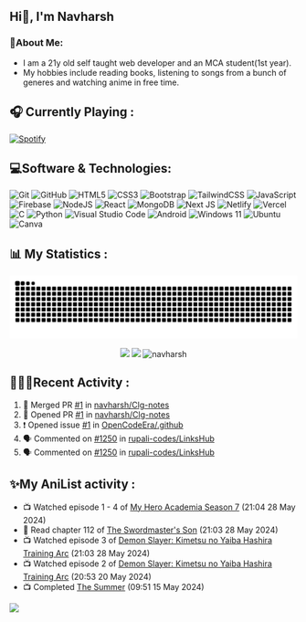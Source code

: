 ## Hi👋, I'm Navharsh
### 📝About Me:

- I am a 21y old self taught web developer and an MCA student(1st year).
- My hobbies include reading books, listening to songs from a bunch of generes and watching anime in free time.

## 🎧 Currently Playing :
  [![Spotify](https://nav-spotify.vercel.app/api/spotify?background_color=0d1117&border_color=4e334e)](https://open.spotify.com/user/chwmd7jiqjx7cqlnc1rfzri7s)


## 💻Software & Technologies:
![Git](https://img.shields.io/badge/git-%23F05033.svg?style=for-the-badge&logo=git&logoColor=white)
![GitHub](https://img.shields.io/badge/GITHUB-181717?style=for-the-badge&logo=github&logoColor=white)
![HTML5](https://img.shields.io/badge/html5-%23E34F26.svg?style=for-the-badge&logo=html5&logoColor=white)
![CSS3](https://img.shields.io/badge/css3-%231572B6.svg?style=for-the-badge&logo=css3&logoColor=white)
![Bootstrap](https://img.shields.io/badge/bootstrap-%23563D7C.svg?style=for-the-badge&logo=bootstrap&logoColor=white)
![TailwindCSS](https://img.shields.io/badge/tailwindcss-%2338B2AC.svg?style=for-the-badge&logo=tailwind-css&logoColor=white)
![JavaScript](https://img.shields.io/badge/javascript-%23323330.svg?style=for-the-badge&logo=javascript&logoColor=%23F7DF1E)
![Firebase](https://img.shields.io/badge/Firebase-039BE5?style=for-the-badge&logo=Firebase&logoColor=white)
![NodeJS](https://img.shields.io/badge/node.js-6DA55F?style=for-the-badge&logo=node.js&logoColor=white)
![React](https://img.shields.io/badge/react-%2320232a.svg?style=for-the-badge&logo=react&logoColor=%2361DAFB)
![MongoDB](https://img.shields.io/badge/MongoDB-%234ea94b.svg?style=for-the-badge&logo=mongodb&logoColor=white)
![Next JS](https://img.shields.io/badge/Next-black?style=for-the-badge&logo=next.js&logoColor=white)
![Netlify](https://img.shields.io/badge/netlify-%23000000.svg?style=for-the-badge&logo=netlify&logoColor=#00C7B7)
![Vercel](https://img.shields.io/badge/vercel-%23000000.svg?style=for-the-badge&logo=vercel&logoColor=white)
![C](https://img.shields.io/badge/c-%2300599C.svg?style=for-the-badge&logo=c%2B%2B&logoColor=white)
![Python](https://img.shields.io/badge/python-3670A0?style=for-the-badge&logo=python&logoColor=ffdd54)
![Visual Studio Code](https://img.shields.io/badge/VISUAL--STUDIO--CODE-007ACC?style=for-the-badge&logo=visual-studio-code&logoColor=white)
![Android](https://img.shields.io/badge/Android-3DDC84?style=for-the-badge&logo=android&logoColor=white)
![Windows 11](https://img.shields.io/badge/Windows-0078D6?style=for-the-badge&logo=windows&logoColor=white)
![Ubuntu](https://img.shields.io/badge/Ubuntu-E95420?style=for-the-badge&logo=ubuntu&logoColor=white)
![Canva](https://img.shields.io/badge/Canva-%2300C4CC.svg?style=for-the-badge&logo=Canva&logoColor=white)


  


## 📊 My Statistics :

<div align="center"> <img src="https://raw.githubusercontent.com/navharsh/navharsh/output/github-contribution-grid-snake-dark.svg" /></div>

  <p align="center">
  <img height="50%" width="auto" src ="https://nav-readme.vercel.app/api?username=navharsh&show_icons=true&count_private=true&theme=github_dark&hide_border=true&hide=contribs&rank_icon=github&bg_color=00000000">
  <img height="50%" width="auto" src ="https://nav-readme.vercel.app/api/top-langs/?username=navharsh&layout=compact&hide_border=true&theme=github_dark&bg_color=00000000&langs_count=6">
  <img height="45%" width="auto" src="https://github-readme-streak-stats.herokuapp.com/?user=navharsh&theme=github_dark&hide_border=true&bg_color=00000000" alt="navharsh" />
 </p>
 

## 🧑🏻‍💻Recent Activity :

<!--START_SECTION:activity-->
1. 🎉 Merged PR [#1](https://github.com/navharsh/Clg-notes/pull/1) in [navharsh/Clg-notes](https://github.com/navharsh/Clg-notes)
2. 💪 Opened PR [#1](https://github.com/navharsh/Clg-notes/pull/1) in [navharsh/Clg-notes](https://github.com/navharsh/Clg-notes)
3. ❗ Opened issue [#1](https://github.com/OpenCodeEra/.github/issues/1) in [OpenCodeEra/.github](https://github.com/OpenCodeEra/.github)
4. 🗣 Commented on [#1250](https://github.com/rupali-codes/LinksHub/issues/1250#issuecomment-1636662475) in [rupali-codes/LinksHub](https://github.com/rupali-codes/LinksHub)
5. 🗣 Commented on [#1250](https://github.com/rupali-codes/LinksHub/issues/1250#issuecomment-1628917802) in [rupali-codes/LinksHub](https://github.com/rupali-codes/LinksHub)
<!--END_SECTION:activity-->

## ✨My AniList activity :

<!-- ANILIST_ACTIVITY:start -->

-   📺 Watched episode 1 - 4 of [My Hero Academia Season 7](https://anilist.co/anime/163139) (21:04 28 May 2024)
-   📖 Read chapter 112 of [The Swordmaster's Son](https://anilist.co/manga/149332) (21:03 28 May 2024)
-   📺 Watched episode 3 of [Demon Slayer: Kimetsu no Yaiba Hashira Training Arc](https://anilist.co/anime/166240) (21:03 28 May 2024)
-   📺 Watched episode 2 of [Demon Slayer: Kimetsu no Yaiba Hashira Training Arc](https://anilist.co/anime/166240) (20:53 20 May 2024)
-   📺 Completed [The Summer](https://anilist.co/anime/139751) (09:51 15 May 2024)

<!-- ANILIST_ACTIVITY:end -->

[![](https://visitcount.itsvg.in/api?id=navharsh&label=Profile%20Views&color=12&icon=3&pretty=true)](https://visitcount.itsvg.in)
